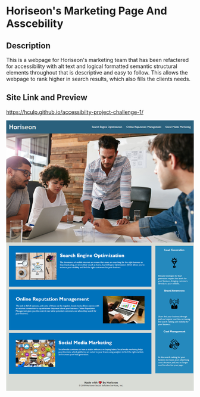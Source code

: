 # Horiseon's Marketing Page And Asscebility

## Description

This is a webpage for Horiseon's marketing team that has been refactered for accessibility with alt text and logical formatted semantic structural elements throughout that is descriptive and easy to follow. This allows the webpage to rank higher in search results, which also fills the clients needs.

## Site Link and Preview

https://hculp.github.io/accessibilty-project-challenge-1/

![Alt text](./assets/images/site-preview.png "Site preview")